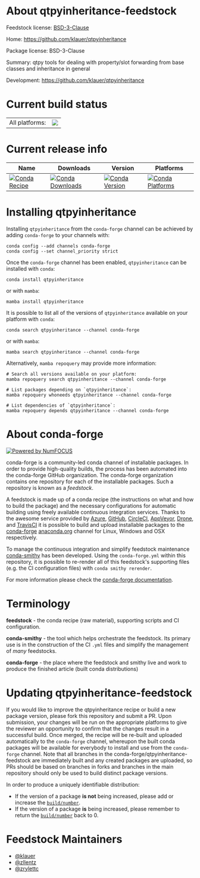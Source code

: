 About qtpyinheritance-feedstock
===============================

Feedstock license: [BSD-3-Clause](https://github.com/conda-forge/qtpyinheritance-feedstock/blob/main/LICENSE.txt)

Home: https://github.com/klauer/qtpyinheritance

Package license: BSD-3-Clause

Summary: qtpy tools for dealing with property/slot forwarding from base classes and inheritance in general

Development: https://github.com/klauer/qtpyinheritance

Current build status
====================


<table><tr><td>All platforms:</td>
    <td>
      <a href="https://dev.azure.com/conda-forge/feedstock-builds/_build/latest?definitionId=9494&branchName=main">
        <img src="https://dev.azure.com/conda-forge/feedstock-builds/_apis/build/status/qtpyinheritance-feedstock?branchName=main">
      </a>
    </td>
  </tr>
</table>

Current release info
====================

| Name | Downloads | Version | Platforms |
| --- | --- | --- | --- |
| [![Conda Recipe](https://img.shields.io/badge/recipe-qtpyinheritance-green.svg)](https://anaconda.org/conda-forge/qtpyinheritance) | [![Conda Downloads](https://img.shields.io/conda/dn/conda-forge/qtpyinheritance.svg)](https://anaconda.org/conda-forge/qtpyinheritance) | [![Conda Version](https://img.shields.io/conda/vn/conda-forge/qtpyinheritance.svg)](https://anaconda.org/conda-forge/qtpyinheritance) | [![Conda Platforms](https://img.shields.io/conda/pn/conda-forge/qtpyinheritance.svg)](https://anaconda.org/conda-forge/qtpyinheritance) |

Installing qtpyinheritance
==========================

Installing `qtpyinheritance` from the `conda-forge` channel can be achieved by adding `conda-forge` to your channels with:

```
conda config --add channels conda-forge
conda config --set channel_priority strict
```

Once the `conda-forge` channel has been enabled, `qtpyinheritance` can be installed with `conda`:

```
conda install qtpyinheritance
```

or with `mamba`:

```
mamba install qtpyinheritance
```

It is possible to list all of the versions of `qtpyinheritance` available on your platform with `conda`:

```
conda search qtpyinheritance --channel conda-forge
```

or with `mamba`:

```
mamba search qtpyinheritance --channel conda-forge
```

Alternatively, `mamba repoquery` may provide more information:

```
# Search all versions available on your platform:
mamba repoquery search qtpyinheritance --channel conda-forge

# List packages depending on `qtpyinheritance`:
mamba repoquery whoneeds qtpyinheritance --channel conda-forge

# List dependencies of `qtpyinheritance`:
mamba repoquery depends qtpyinheritance --channel conda-forge
```


About conda-forge
=================

[![Powered by
NumFOCUS](https://img.shields.io/badge/powered%20by-NumFOCUS-orange.svg?style=flat&colorA=E1523D&colorB=007D8A)](https://numfocus.org)

conda-forge is a community-led conda channel of installable packages.
In order to provide high-quality builds, the process has been automated into the
conda-forge GitHub organization. The conda-forge organization contains one repository
for each of the installable packages. Such a repository is known as a *feedstock*.

A feedstock is made up of a conda recipe (the instructions on what and how to build
the package) and the necessary configurations for automatic building using freely
available continuous integration services. Thanks to the awesome service provided by
[Azure](https://azure.microsoft.com/en-us/services/devops/), [GitHub](https://github.com/),
[CircleCI](https://circleci.com/), [AppVeyor](https://www.appveyor.com/),
[Drone](https://cloud.drone.io/welcome), and [TravisCI](https://travis-ci.com/)
it is possible to build and upload installable packages to the
[conda-forge](https://anaconda.org/conda-forge) [anaconda.org](https://anaconda.org/)
channel for Linux, Windows and OSX respectively.

To manage the continuous integration and simplify feedstock maintenance
[conda-smithy](https://github.com/conda-forge/conda-smithy) has been developed.
Using the ``conda-forge.yml`` within this repository, it is possible to re-render all of
this feedstock's supporting files (e.g. the CI configuration files) with ``conda smithy rerender``.

For more information please check the [conda-forge documentation](https://conda-forge.org/docs/).

Terminology
===========

**feedstock** - the conda recipe (raw material), supporting scripts and CI configuration.

**conda-smithy** - the tool which helps orchestrate the feedstock.
                   Its primary use is in the construction of the CI ``.yml`` files
                   and simplify the management of *many* feedstocks.

**conda-forge** - the place where the feedstock and smithy live and work to
                  produce the finished article (built conda distributions)


Updating qtpyinheritance-feedstock
==================================

If you would like to improve the qtpyinheritance recipe or build a new
package version, please fork this repository and submit a PR. Upon submission,
your changes will be run on the appropriate platforms to give the reviewer an
opportunity to confirm that the changes result in a successful build. Once
merged, the recipe will be re-built and uploaded automatically to the
`conda-forge` channel, whereupon the built conda packages will be available for
everybody to install and use from the `conda-forge` channel.
Note that all branches in the conda-forge/qtpyinheritance-feedstock are
immediately built and any created packages are uploaded, so PRs should be based
on branches in forks and branches in the main repository should only be used to
build distinct package versions.

In order to produce a uniquely identifiable distribution:
 * If the version of a package **is not** being increased, please add or increase
   the [``build/number``](https://docs.conda.io/projects/conda-build/en/latest/resources/define-metadata.html#build-number-and-string).
 * If the version of a package **is** being increased, please remember to return
   the [``build/number``](https://docs.conda.io/projects/conda-build/en/latest/resources/define-metadata.html#build-number-and-string)
   back to 0.

Feedstock Maintainers
=====================

* [@klauer](https://github.com/klauer/)
* [@zllentz](https://github.com/zllentz/)
* [@zrylettc](https://github.com/zrylettc/)

